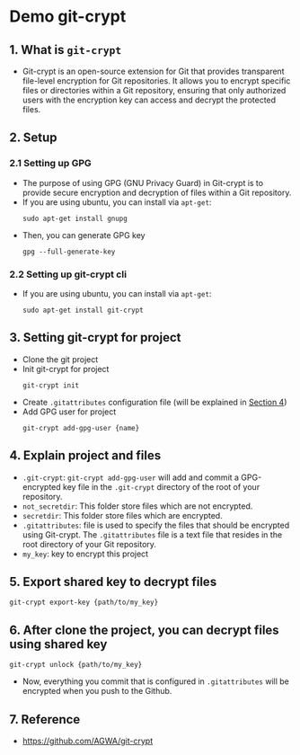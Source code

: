 # Demo git-crypt

## 1. What is `git-crypt`
- Git-crypt is an open-source extension for Git that provides transparent file-level encryption for Git repositories. It allows you to encrypt specific files or directories within a Git repository, ensuring that only authorized users with the encryption key can access and decrypt the protected files.

## 2. Setup
### 2.1 Setting up GPG
- The purpose of using GPG (GNU Privacy Guard) in Git-crypt is to provide secure encryption and decryption of files within a Git repository.
- If you are using ubuntu, you can install via `apt-get`:
  ```shell
  sudo apt-get install gnupg
  ```
- Then, you can generate GPG key
  ```shell
  gpg --full-generate-key
  ```
### 2.2 Setting up git-crypt cli
- If you are using ubuntu, you can install via `apt-get`:
    ```shell
    sudo apt-get install git-crypt
    ```

## 3. Setting git-crypt for project
- Clone the git project
- Init git-crypt for project
  ```shell
  git-crypt init
  ```
- Create `.gitattributes` configuration file (will be explained in [Section 4](#4-explain-project-and-files))
- Add GPG user for project
  ```shell
  git-crypt add-gpg-user {name}
  ```
## 4. Explain project and files
- `.git-crypt`: `git-crypt add-gpg-user` will add and commit a GPG-encrypted key file in the `.git-crypt` directory of the root of your repository.
- `not_secretdir`: This folder store files which are not encrypted.
- `secretdir`: This folder store files which are encrypted.
- `.gitattributes`: file is used to specify the files that should be encrypted using Git-crypt. The `.gitattributes` file is a text file that resides in the root directory of your Git repository.
- `my_key`: key to encrypt this project

## 5. Export shared key to decrypt files
```shell
git-crypt export-key {path/to/my_key}
```

## 6. After clone the project, you can decrypt files using shared key
```shell
git-crypt unlock {path/to/my_key}
```
- Now, everything you commit that is configured in `.gitattributes` will be encrypted when you push to the Github. 

## 7. Reference
- https://github.com/AGWA/git-crypt